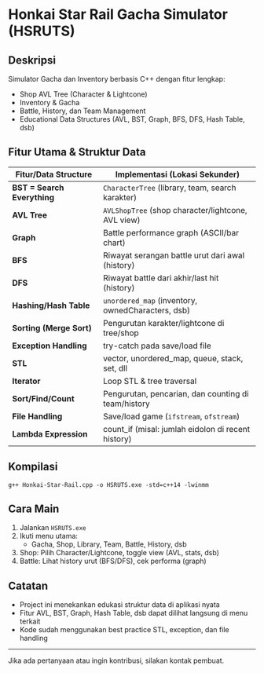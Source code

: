 # Honkai Star Rail Gacha Simulator (HSRUTS)

## Deskripsi
Simulator Gacha dan Inventory berbasis C++ dengan fitur lengkap:
- Shop AVL Tree (Character & Lightcone)
- Inventory & Gacha
- Battle, History, dan Team Management
- Educational Data Structures (AVL, BST, Graph, BFS, DFS, Hash Table, dsb)

## Fitur Utama & Struktur Data

| Fitur/Data Structure           | Implementasi (Lokasi Sekunder)                      |
|-------------------------------|-----------------------------------------------------|
| **BST = Search Everything**    | `CharacterTree` (library, team, search karakter)    |
| **AVL Tree**                  | `AVLShopTree` (shop character/lightcone, AVL view)  |
| **Graph**                     | Battle performance graph (ASCII/bar chart)          |
| **BFS**                       | Riwayat serangan battle urut dari awal (history)    |
| **DFS**                       | Riwayat battle dari akhir/last hit (history)        |
| **Hashing/Hash Table**        | `unordered_map` (inventory, ownedCharacters, dsb)   |
| **Sorting (Merge Sort)**      | Pengurutan karakter/lightcone di tree/shop          |
| **Exception Handling**        | try-catch pada save/load file                       |
| **STL**                       | vector, unordered_map, queue, stack, set, dll       |
| **Iterator**                  | Loop STL & tree traversal                           |
| **Sort/Find/Count**           | Pengurutan, pencarian, dan counting di team/history  |
| **File Handling**             | Save/load game (`ifstream`, `ofstream`)             |
| **Lambda Expression**         | count_if (misal: jumlah eidolon di recent history)  |

## Kompilasi
```
g++ Honkai-Star-Rail.cpp -o HSRUTS.exe -std=c++14 -lwinmm
```

## Cara Main
1. Jalankan `HSRUTS.exe`
2. Ikuti menu utama:
   - Gacha, Shop, Library, Team, Battle, History, dsb
3. Shop: Pilih Character/Lightcone, toggle view (AVL, stats, dsb)
4. Battle: Lihat history urut (BFS/DFS), cek performa (graph)

## Catatan
- Project ini menekankan edukasi struktur data di aplikasi nyata
- Fitur AVL, BST, Graph, Hash Table, dsb dapat dilihat langsung di menu terkait
- Kode sudah menggunakan best practice STL, exception, dan file handling

---

Jika ada pertanyaan atau ingin kontribusi, silakan kontak pembuat.
